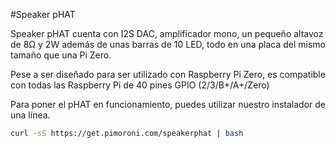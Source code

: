<!--
---
name: Speaker pHAT
class: board
type: audio
formfactor: pHAT
manufacturer: Pimoroni
description: An I2S digital speaker and VU meter
buy: https://shop.pimoroni.com/products/speaker-phat
image: 'speaker-phat.png'
pincount: 40
eeprom: no
power:
  '2':
  '17':
ground:
  '6':
  '9':
  '14':
  '20':
  '25':
  '30':
  '34':
  '39':
pin:
  '3':
    mode: i2c
  '5':
    mode: i2c
  '12':
    name: I2S
  '35':
    name: I2S
  '40':
    name: I2S
install:
  'devices':
  - 'i2s'
  - 'i2c'
i2c:
  '0x54':
    name: LED driver
    device: sn3218
-->
#Speaker pHAT

Speaker pHAT cuenta con I2S DAC, amplificador mono, un pequeño altavoz de 8Ω y 2W además de unas barras de 10 LED, todo en una placa del mismo tamaño que una Pi Zero.

Pese a ser diseñado para ser utilizado con Raspberry Pi Zero, es compatible con todas las Raspberry Pi de 40 pines GPIO (2/3/B+/A+/Zero)

Para poner el pHAT en funcionamiento, puedes utilizar nuestro instalador de una línea.

```bash
curl -sS https://get.pimoroni.com/speakerphat | bash
```
